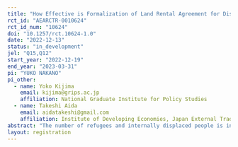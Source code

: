 ```yaml
---
title: "How Effective is Formalization of Land Rental Agreement for Dispute Prevention? Evidence from Randomized Control Trial in Uganda’s Refugee Camp"
rct_id: "AEARCTR-0010624"
rct_id_num: "10624"
doi: "10.1257/rct.10624-1.0"
date: "2022-12-13"
status: "in_development"
jel: "Q15,Q12"
start_year: "2022-12-19"
end_year: "2023-03-31"
pi: "YUKO NAKANO"
pi_other:
  - name: Yoko Kijima
    email: kijima@grips.ac.jp
    affiliation: National Graduate Institute for Policy Studies
  - name: Takeshi Aida
    email: aidatakeshi@gmail.com
    affiliation: Institute of Developing Economies, Japan External Trade Organization (IDE-JETRO)
abstract: "The number of refugees and internally displaced people is increasing in the world. Building a good relationship between refugees and host communities is crucial for the welfare of both parties. This study investigates if formalizing land rental agreements is effective for reducing land disputes without decreasing the access to land for refugees. In doing so, we conduct a randomized control trial in the Rhino refugee camp and surrounding communities where refugees informally rent land from Ugandans but there are land disputes. The study contributes to the existing literature by providing rigorous empirical evidence. Findings will be beneficial to policymakers in understanding how to promote the economic independence of refugees by improving their access to land and to developing peaceful relationships between refugees and hosts. "
layout: registration
---
```


